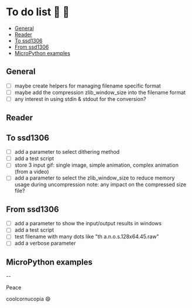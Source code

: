 # **To do list** :bug: :construction:

<!-- @import "[TOC]" {cmd="toc" depthFrom=2 depthTo=6 orderedList=false} -->

<!-- code_chunk_output -->

- [General](#general)
- [Reader](#reader)
- [To ssd1306](#to-ssd1306)
- [From ssd1306](#from-ssd1306)
- [MicroPython examples](#micropython-examples)

<!-- /code_chunk_output -->

## General
- [ ] maybe create helpers for managing filename specific format
- [ ] maybe add the compression zlib_window_size into the filename format
- [ ] any interest in using stdin & stdout for the conversion?

## Reader

## To ssd1306
- [ ] add a parameter to select dithering method
- [ ] add a test script
- [ ] store 3 input gif: single image, simple animation, complex animation (from a video)
- [ ] add a parameter to select the zlib_window_size to reduce memory usage during uncompression
      note: any impact on the compressed size file?

## From ssd1306
- [ ] add a parameter to show the input/output results in windows
- [ ] add a test script
- [ ] test filename with many dots like "th a.n.o.s.128x64.45.raw"
- [ ] add a verbose parameter

## MicroPython examples



--

Peace

coolcornucopia :smile:

